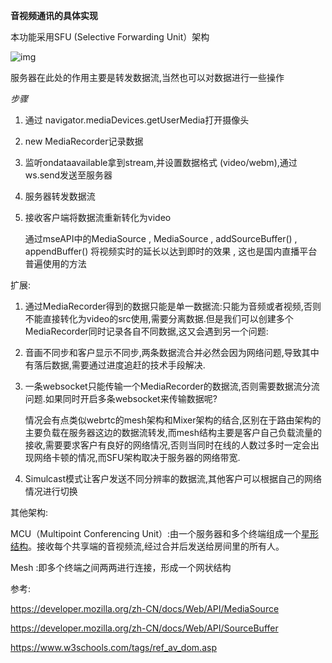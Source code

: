 **音视频通讯的具体实现**



本功能采用SFU (Selective Forwarding Unit）架构

![img](https://p1-jj.byteimg.com/tos-cn-i-t2oaga2asx/gold-user-assets/2019/4/24/16a4ed4d53fb54a1~tplv-t2oaga2asx-jj-mark:3024:0:0:0:q75.png)

服务器在此处的作用主要是转发数据流,当然也可以对数据进行一些操作



*步骤*

1. 通过 navigator.mediaDevices.getUserMedia打开摄像头

2. new MediaRecorder记录数据

3. 监听ondataavailable拿到stream,并设置数据格式 (video/webm),通过ws.send发送至服务器

4. 服务器转发数据流

5. 接收客户端将数据流重新转化为video

   通过mseAPI中的MediaSource , MediaSource , addSourceBuffer() , appendBuffer() 将视频实时的延长以达到即时的效果 , 这也是国内直播平台普遍使用的方法



扩展:

1. 通过MediaRecorder得到的数据只能是单一数据流:只能为音频或者视频,否则不能直接转化为video的src使用,需要分离数据.但是我们可以创建多个MediaRecorder同时记录各自不同数据,这又会遇到另一个问题:

2. 音画不同步和客户显示不同步,两条数据流合并必然会因为网络问题,导致其中有落后数据,需要通过进度追赶的技术手段解决.

3. 一条websocket只能传输一个MediaRecorder的数据流,否则需要数据流分流问题.如果同时开启多条websocket来传输数据呢?

   情况会有点类似webrtc的mesh架构和Mixer架构的结合,区别在于路由架构的主要负载在服务器这边的数据流转发,而mesh结构主要是客户自己负载流量的接收,需要要求客户有良好的网络情况,否则当同时在线的人数过多时一定会出现网络卡顿的情况,而SFU架构取决于服务器的网络带宽.

4. Simulcast模式让客户发送不同分辨率的数据流,其他客户可以根据自己的网络情况进行切换







其他架构:

MCU（Multipoint Conferencing Unit）:由一个服务器和多个终端组成一个[星形结构](https://www.zhihu.com/search?q=星形结构&search_source=Entity&hybrid_search_source=Entity&hybrid_search_extra={"sourceType"%3A"answer"%2C"sourceId"%3A2450913782})。接收每个共享端的音视频流,经过合并后发送给房间里的所有人。

Mesh :即多个终端之间两两进行连接，形成一个网状结构



参考:

https://developer.mozilla.org/zh-CN/docs/Web/API/MediaSource



https://developer.mozilla.org/zh-CN/docs/Web/API/SourceBuffer



https://www.w3schools.com/tags/ref_av_dom.asp

